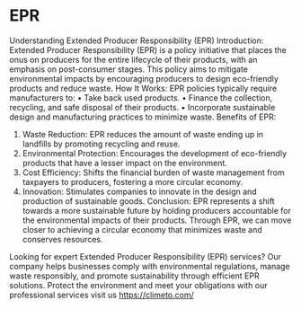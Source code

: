 # EPR

Understanding Extended Producer Responsibility (EPR)
Introduction: Extended Producer Responsibility (EPR) is a policy initiative that places the onus on producers for the entire lifecycle of their products, with an emphasis on post-consumer stages. This policy aims to mitigate environmental impacts by encouraging producers to design eco-friendly products and reduce waste.
How It Works: EPR policies typically require manufacturers to:
•	Take back used products.
•	Finance the collection, recycling, and safe disposal of their products.
•	Incorporate sustainable design and manufacturing practices to minimize waste.
Benefits of EPR:
1.	Waste Reduction: EPR reduces the amount of waste ending up in landfills by promoting recycling and reuse.
2.	Environmental Protection: Encourages the development of eco-friendly products that have a lesser impact on the environment.
3.	Cost Efficiency: Shifts the financial burden of waste management from taxpayers to producers, fostering a more circular economy.
4.	Innovation: Stimulates companies to innovate in the design and production of sustainable goods.
Conclusion: EPR represents a shift towards a more sustainable future by holding producers accountable for the environmental impacts of their products. Through EPR, we can move closer to achieving a circular economy that minimizes waste and conserves resources.

Looking for expert Extended Producer Responsibility (EPR) services? Our company helps businesses comply with environmental regulations, manage waste responsibly, and promote sustainability through efficient EPR solutions. Protect the environment and meet your obligations with our professional services visit us https://climeto.com/
